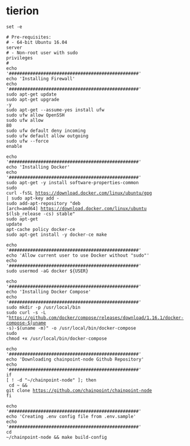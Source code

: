 # tierion

<code>set -e</code></br>

<code># Pre-requisites:</code></br>
<code># - 64-bit Ubuntu 16.04 server</code></br>
<code># - Non-root user with sudo privileges</code></br>
<code>#</code></br>
<code>echo '#################################################'</code></br>
<code>echo 'Installing Firewall'</code></br>
<code>echo '#################################################'</code></br>
<code>sudo apt-get update</code></br>
<code>sudo apt-get upgrade -y</code></br>
<code>sudo apt-get --assume-yes install ufw</code></br>
<code>sudo ufw allow OpenSSH</code></br>
<code>sudo ufw allow 80</code></br>
<code>sudo ufw default deny incoming</code></br>
<code>sudo ufw default allow outgoing</code></br>
<code>sudo ufw --force enable</code></br>

<code>echo '#################################################'</code></br>
<code>echo 'Installing Docker'</code></br>
<code>echo '#################################################'</code></br>
<code>sudo apt-get -y install software-properties-common</code></br>
<code>sudo </code></br>
<code>curl -fsSL https://download.docker.com/linux/ubuntu/gpg | sudo apt-key add -</code></br>
<code>sudo add-apt-repository "deb [arch=amd64] https://download.docker.com/linux/ubuntu $(lsb_release -cs) stable"</code></br>
<code>sudo apt-get update</code></br>
<code>apt-cache policy docker-ce</code></br>
<code>sudo apt-get install -y docker-ce make</code></br>

<code>echo '#################################################'</code></br>
<code>echo 'Allow current user to use Docker without "sudo"'</code></br>
<code>echo '#################################################'</code></br>
<code>sudo usermod -aG docker ${USER}</code></br>

<code>echo '#################################################'</code></br>
<code>echo 'Installing Docker Compose'</code></br>
<code>echo '#################################################'</code></br>
<code>sudo mkdir -p /usr/local/bin</code></br>
<code>sudo curl -s -L "https://github.com/docker/compose/releases/download/1.16.1/docker-compose-$(uname -s)-$(uname -m)" -o /usr/local/bin/docker-compose</code></br>
<code>sudo chmod +x /usr/local/bin/docker-compose</code></br>

<code>echo '#################################################'</code></br>
<code>echo 'Downloading chainpoint-node Github Repository'</code></br>
<code>echo '#################################################'</code></br>
<code>if [ ! -d "~/chainpoint-node" ]; then</code></br>
<code>  cd ~ && git clone https://github.com/chainpoint/chainpoint-node</code></br>
<code>fi</code></br>

<code>echo '#################################################'</code></br>
<code>echo 'Creating .env config file from .env.sample'</code></br>
<code>echo '#################################################'</code></br>
<code>cd ~/chainpoint-node && make build-config</code></br>
